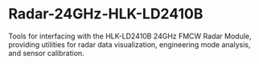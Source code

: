 # Radar-24GHz-HLK-LD2410B
Tools for interfacing with the HLK-LD2410B 24GHz FMCW Radar Module, providing utilities for radar data visualization, engineering mode analysis, and sensor calibration.
